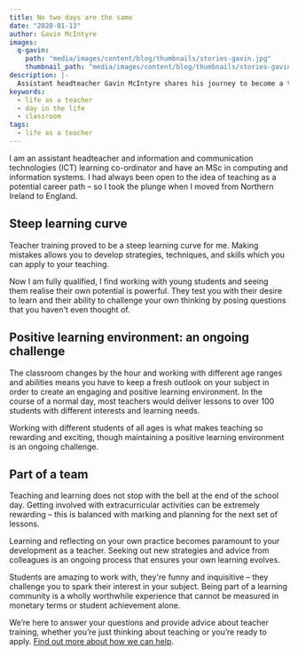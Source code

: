 ```yaml
---
title: No two days are the same
date: "2020-01-13"
author: Gavin McIntyre
images:
  q-gavin:
    path: "media/images/content/blog/thumbnails/stories-gavin.jpg"
    thumbnail_path: "media/images/content/blog/thumbnails/stories-gavin.jpg"
description: |-
  Assistant headteacher Gavin McIntyre shares his journey to become a teacher.
keywords:
  - life as a teacher
  - day in the life
  - classroom
tags:
  - life as a teacher
---
```


I am an assistant headteacher and information and communication technologies (ICT) learning co-ordinator and have an MSc in computing and information systems. I had always been open to the idea of teaching as a potential career path – so I took the plunge when I moved from Northern Ireland to England.

## Steep learning curve

Teacher training proved to be a steep learning curve for me. Making mistakes allows you to develop strategies, techniques, and skills which you can apply to your teaching.

Now I am fully qualified, I find working with young students and seeing them realise their own potential is powerful. They test you with their desire to learn and their ability to challenge your own thinking by posing questions that you haven't even thought of.

## Positive learning environment: an ongoing challenge

The classroom changes by the hour and working with different age ranges and abilities means you have to keep a fresh outlook on your subject in order to create an engaging and positive learning environment. In the course of a normal day, most teachers would deliver lessons to over 100 students with different interests and learning needs.

Working with different students of all ages is what makes teaching so rewarding and exciting, though maintaining a positive learning environment is an ongoing challenge.

## Part of a team

Teaching and learning does not stop with the bell at the end of the school day. Getting involved with extracurricular activities can be extremely rewarding – this is balanced with marking and planning for the next set of lessons.

Learning and reflecting on your own practice becomes paramount to your development as a teacher. Seeking out new strategies and advice from colleagues is an ongoing process that ensures your own learning evolves.

Students are amazing to work with, they're funny and inquisitive – they challenge you to spark their interest in your subject. Being part of a learning community is a wholly worthwhile experience that cannot be measured in monetary terms or student achievement alone.

We’re here to answer your questions and provide advice about teacher training, whether you’re just thinking about teaching or you’re ready to apply. [Find out more about how we can help](/help-and-advice).
